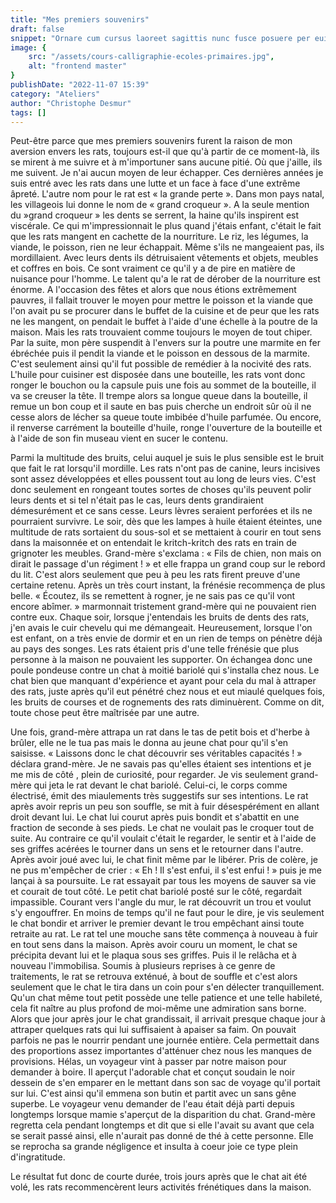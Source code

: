 ```yaml
---
title: "Mes premiers souvenirs"
draft: false
snippet: "Ornare cum cursus laoreet sagittis nunc fusce posuere per euismod dis vehicula a, semper fames lacus maecenas dictumst pulvinar neque enim non potenti. Torquent hac sociosqu eleifend potenti."
image: {
    src: "/assets/cours-calligraphie-ecoles-primaires.jpg",
    alt: "frontend master"
}
publishDate: "2022-11-07 15:39"
category: "Ateliers"
author: "Christophe Desmur"
tags: []
---
```


Peut-être parce que mes premiers souvenirs furent la raison de mon aversion envers les rats, toujours est-il que qu'à partir de ce moment-là, ils se mirent à me suivre et à m'importuner sans aucune pitié. Où que j'aille, ils me suivent. Je n'ai aucun moyen de leur échapper. Ces dernières années je suis entré avec les rats dans une lutte et un face à face d'une extrême âpreté. L'autre nom pour le rat est « la grande perte ». Dans mon pays natal, les villageois lui donne le nom de « grand croqueur ». A la seule mention du »grand croqueur » les dents se serrent, la haine qu'ils inspirent est viscérale. Ce qui m'impressionnait le plus quand j'étais enfant, c'était le fait que les rats mangent en cachette de la nourriture. Le riz, les légumes, la viande, le poisson, rien ne leur échappait. Même s'ils ne mangeaient pas, ils mordillaient. Avec leurs dents ils détruisaient vêtements et objets, meubles et coffres en bois. Ce sont vraiment ce qu'il y a de pire en matière de nuisance pour l'homme. Le talent qu'a le rat de dérober de la nourriture est énorme. A l'occasion des fêtes et alors que nous étions extrêmement pauvres, il fallait trouver le moyen pour mettre le poisson et la viande que l'on avait pu se procurer dans le buffet de la cuisine et de peur que les rats ne les mangent, on pendait le buffet à l'aide d'une échelle à la poutre de la maison. Mais les rats trouvaient comme toujours le moyen de tout chiper. Par la suite, mon père suspendit à l'envers sur la poutre une marmite en fer ébréchée puis il pendit la viande et le poisson en dessous de la marmite. C'est seulement ainsi qu'il fut possible de remédier à la nocivité des rats. L'huile pour cuisiner est disposée dans une bouteille, les rats vont donc ronger le bouchon ou la capsule puis une fois au sommet de la bouteille, il va se creuser la tête. Il trempe alors sa longue queue dans la bouteille, il remue un bon coup et il saute en bas puis cherche un endroit sûr où il ne cesse alors de lécher sa queue toute imbibée d'huile parfumée. Ou encore, il renverse carrément la bouteille d'huile, ronge l'ouverture de la bouteille et à l'aide de son fin museau vient en sucer le contenu.

Parmi la multitude des bruits, celui auquel je suis le plus sensible est le bruit que fait le rat lorsqu'il mordille. Les rats n'ont pas de canine, leurs incisives sont assez développées et elles poussent tout au long de leurs vies. C'est donc seulement en rongeant toutes sortes de choses qu'ils peuvent polir leurs dents et si tel n'était pas le cas, leurs dents grandiraient démesurément et ce sans cesse. Leurs lèvres seraient perforées et ils ne pourraient survivre. Le soir, dès que les lampes à huile étaient éteintes, une multitude de rats sortaient du sous-sol et se mettaient à courir en tout sens dans la maisonnée et on entendait le kritch-kritch des rats en train de grignoter les meubles. Grand-mère s'exclama : « Fils de chien, non mais on dirait le passage d'un régiment ! » et elle frappa un grand coup sur le rebord du lit. C'est alors seulement que peu à peu les rats firent preuve d'une certaine retenu. Après un très court instant, la frénésie recommença de plus belle. « Écoutez, ils se remettent à rogner, je ne sais pas ce qu'il vont encore abîmer. » marmonnait tristement grand-mère qui ne pouvaient rien contre eux. Chaque soir, lorsque j'entendais les bruits de dents des rats, j'en avais le cuir chevelu qui me démangeait. Heureusement, lorsque l'on est enfant, on a très envie de dormir et en un rien de temps on pénètre déjà au pays des songes. Les rats étaient pris d'une telle frénésie que plus personne à la maison ne pouvaient les supporter. On échangea donc une poule pondeuse contre un chat à moitié bariolé qui s'installa chez nous. Le chat bien que manquant d'expérience et ayant pour cela du mal à attraper des rats, juste après qu'il eut pénétré chez nous et eut miaulé quelques fois, les bruits de courses et de rognements des rats diminuèrent. Comme on dit, toute chose peut être maîtrisée par une autre.

Une fois, grand-mère attrapa un rat dans le tas de petit bois et d'herbe à brûler, elle ne le tua pas mais le donna au jeune chat pour qu'il s'en saisisse. « Laissons donc le chat découvrir ses véritables capacités ! » déclara grand-mère. Je ne savais pas qu'elles étaient ses intentions et je me mis de côté , plein de curiosité, pour regarder. Je vis seulement grand-mère qui jeta le rat devant le chat bariolé. Celui-ci, le corps comme électrisé, émit des miaulements très suggestifs sur ses intentions. Le rat après avoir repris un peu son souffle, se mit à fuir désespérément en allant droit devant lui. Le chat lui courut après puis bondit et s'abattit en une fraction de seconde à ses pieds. Le chat ne voulait pas le croquer tout de suite. Au contraire ce qu'il voulait c'était le regarder, le sentir et à l'aide de ses griffes acérées le tourner dans un sens et le retourner dans l'autre. Après avoir joué avec lui, le chat finit même par le libérer. Pris de colère, je ne pus m'empêcher de crier : « Eh ! Il s'est enfui, il s'est enfui ! » puis je me lançai à sa poursuite. Le rat essayait par tous les moyens de sauver sa vie et courait de tout côté. Le petit chat bariolé posté sur le côté, regardait impassible. Courant vers l'angle du mur, le rat découvrit un trou et voulut s'y engouffrer. En moins de temps qu'il ne faut pour le dire, je vis seulement le chat bondir et arriver le premier devant le trou empêchant ainsi toute retraite au rat. Le rat tel une mouche sans tête commença à nouveau à fuir en tout sens dans la maison. Après avoir couru un moment, le chat se précipita devant lui et le plaqua sous ses griffes. Puis il le relâcha et à nouveau l'immobilisa. Soumis à plusieurs reprises à ce genre de traitements, le rat se retrouva exténué, à bout de souffle et c'est alors seulement que le chat le tira dans un coin pour s'en délecter tranquillement. Qu'un chat même tout petit possède une telle patience et une telle habileté, cela fit naître au plus profond de moi-même une admiration sans borne. Alors que jour après jour le chat grandissait, il arrivait presque chaque jour à attraper quelques rats qui lui suffisaient à apaiser sa faim. On pouvait parfois ne pas le nourrir pendant une journée entière. Cela permettait dans des proportions assez importantes d'atténuer chez nous les manques de provisions. Hélas, un voyageur vint à passer par notre maison pour demander à boire. Il aperçut l'adorable chat et conçut soudain le noir dessein de s'en emparer en le mettant dans son sac de voyage qu'il portait sur lui. C'est ainsi qu'il emmena son butin et partit avec un sans gêne superbe. Le voyageur venu demander de l'eau était déjà parti depuis longtemps lorsque mamie s'aperçut de la disparition du chat. Grand-mère regretta cela pendant longtemps et dit que si elle l'avait su avant que cela se serait passé ainsi, elle n'aurait pas donné de thé à cette personne. Elle se reprocha sa grande négligence et insulta à coeur joie ce type plein d'ingratitude.

Le résultat fut donc de courte durée, trois jours après que le chat ait été volé, les rats recommencèrent leurs activités frénétiques dans la maison.
